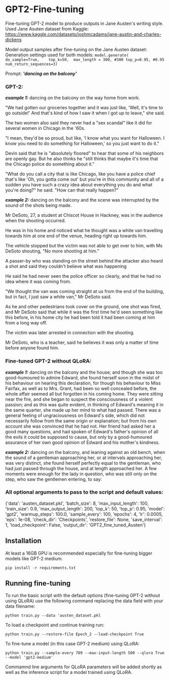 # GPT2-Fine-tuning

Fine-tuning GPT-2 model to produce outputs in Jane Austen's writing style. Used Jane Asuten dataset from Kaggle: https://www.kaggle.com/datasets/joshmcadams/jane-austin-and-charles-dickens 

Model output samples after fine-tuning on the Jane Austen dataset:
Generation settings used for both models: 
                                ```
                                model.generate( 
                                do_sample=True,   
                                top_k=50, 
                                max_length = 300, #300
                                top_p=0.95, #0.95 
                                num_return_sequences=3)
                                 ```

Prompt: ***'dancing on the balcony'***

### GPT-2: 
***example 1:*** dancing on the balcony on the way home from work.

"We had gotten our groceries together and it was just like, 'Well, it's time to go outside!' And that's kind of how I saw it when I got up to leave," she said.

The two women also said they never had a "sex scandal" like it did for several women in Chicago in the '60s.

"I mean, they'd be so proud, but like, 'I know what you want for Halloween. I know you need to do something for Halloween,' so you just want to do it."

Devin said that he is "absolutely floored" to hear that some of his neighbors are openly gay. But he also thinks he "still thinks that maybe it's time that the Chicago police do something about it."

"What do you call a city that is like Chicago, like you have a police chief that's like 'Oh, you gotta come out' but you're in this community and all of a sudden you have such a crazy idea about everything you do and what you're doing?" he said. "How can that really happen?"

***example 2:*** dancing on the balcony and the scene was interrupted by the sound of the shots being made.

Mr DeSoto, 27, a student at Chiscot House in Hackney, was in the audience when the shooting occurred.

He was in his home and noticed what he thought was a white van travelling towards him at one end of the venue, heading right up towards him.

The vehicle stopped but the victim was not able to get over to him, with Ms DeSoto shouting, "No more shooting at him."

A passer-by who was standing on the street behind the attacker also heard a shot and said they couldn't believe what was happening

He said he had never seen the police officer so clearly, and that he had no idea where it was coming from.

"We thought the van was coming straight at us from the end of the building, but in fact, I just saw a white van," Mr DeSoto said.

As he and other pedestrians took cover on the ground, one shot was fired, and Mr DeSoto said that while it was the first time he'd seen something like this before, in his home city he had been told it had been coming at him from a long way off.

The victim was later arrested in connection with the shooting.

Mr DeSoto, who is a teacher, said he believes it was only a matter of time before anyone found him.

### Fine-tuned GPT-2 without QLoRA:
***example 1:***  dancing on the balcony and the house; and though she was too good-humoured to admire Edward, she found herself soon in the midst of his behaviour on hearing this declaration, for though his behaviour to Miss Fairfax, as well as to Mrs. Grant, had been so well concealed before, the whole affair seemed all but forgotten in his coming home. They were sitting near the fire, and she began to suspect the consciousness of a violent passion; and as this was quite evident, in thinking of Edward's meaning it in the same quarter, she made up her mind to what had passed. There was a general feeling of ungraciousness on Edward's side, which did not necessarily follow from the same origin or explanation;
but from his own account she was convinced that he had not. Her friend had asked her a good many questions, and had spoken of Edward's father's opinion of all the evils it could
be supposed to cause, but only by a good-humoured assurance of her own good opinion of Edward and his mother's kindness.

***example 2:***  dancing on the balcony, and leaning against an old bench, when the sound of a gentleman approaching her, or at intervals approaching her, was very distinct, she found herself perfectly equal to the gentleman, who had just passed through the house, and at length approached her.  A few moments were enough for the lady in question, who was still only on the step, who saw the gentlemen entering, to say:

### All optional arguments to pass to the script and default values:
{'data': 'austen_dataset.pkl', 'batch_size': 8, 'max_input_length': 100, 'train_size': 0.9, 'max_output_length': 200, 'top_k': 50, 'top_p': 0.95, 'model': 'gpt2', 'warmup_steps': 100.0, 'sample_every': 100, 'epochs': 4, 'lr': 0.0005, 'eps': 1e-08, 'check_dir': 'Checkpoints', 'restore_file': None, 'save_interval': 1, 'load_checkpoint': False, 'output_dir': 'GPT2_fine_tuned_Austen'}

## Installation 
At least a 16GB GPU is recommended especially for fine-tuning bigger models like GPT-2 medium.

``` pip install -r requirements.txt ```

## Running fine-tuning 
To run the basic script with the default options (fine-tuning GPT-2 without using QLoRA) use the following command replacing the data field with your data filename:

 ``` python train.py --data 'austen_dataset.pkl ```

To load a checkpoint and continue training run: 

``` python train.py --restore-file Epoch_2 --load-checkpoint True ```

To fine-tune a model (in this case GPT-2 medium) using QLoRA:

``` python train.py --sample-every 709 --max-input-length 500 --qlora True --model 'gpt2-medium' ```

Commamnd line arguments for QLoRA parameters will be added shortly as well as the inference script for a model trained using QLoRA.